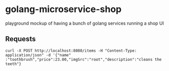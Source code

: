 # golang-microservice-shop
playground mockup of having a bunch of golang services running a shop UI

## Requests
``curl -X POST http://localhost:8080/items -H "Content-Type: application/json" -d '{"name"
:"toothbrush","price":23.00,"imgSrc":"root","description":"cleans the teeth"}``
